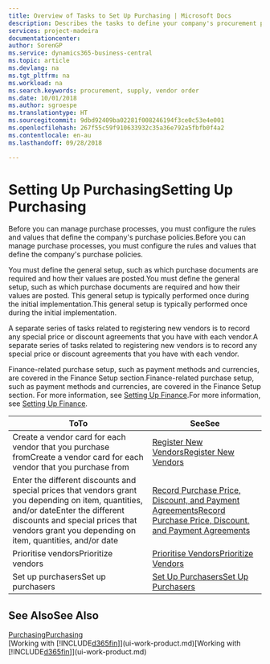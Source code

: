 ```yaml
---
title: Overview of Tasks to Set Up Purchasing | Microsoft Docs
description: Describes the tasks to define your company's procurement policies and set up your purchasing processes.
services: project-madeira
documentationcenter: 
author: SorenGP
ms.service: dynamics365-business-central
ms.topic: article
ms.devlang: na
ms.tgt_pltfrm: na
ms.workload: na
ms.search.keywords: procurement, supply, vendor order
ms.date: 10/01/2018
ms.author: sgroespe
ms.translationtype: HT
ms.sourcegitcommit: 9dbd92409ba02281f008246194f3ce0c53e4e001
ms.openlocfilehash: 267f55c59f910633932c35a36e792a5fbfb0f4a2
ms.contentlocale: en-au
ms.lasthandoff: 09/28/2018

---
```

# <a name="setting-up-purchasing"></a><span data-ttu-id="cf504-103">Setting Up Purchasing</span><span class="sxs-lookup"><span data-stu-id="cf504-103">Setting Up Purchasing</span></span>
<span data-ttu-id="cf504-104">Before you can manage purchase processes, you must configure the rules and values that define the company's purchase policies.</span><span class="sxs-lookup"><span data-stu-id="cf504-104">Before you can manage purchase processes, you must configure the rules and values that define the company's purchase policies.</span></span>

<span data-ttu-id="cf504-105">You must define the general setup, such as which purchase documents are required and how their values are posted.</span><span class="sxs-lookup"><span data-stu-id="cf504-105">You must define the general setup, such as which purchase documents are required and how their values are posted.</span></span> <span data-ttu-id="cf504-106">This general setup is typically performed once during the initial implementation.</span><span class="sxs-lookup"><span data-stu-id="cf504-106">This general setup is typically performed once during the initial implementation.</span></span>

<span data-ttu-id="cf504-107">A separate series of tasks related to registering new vendors is to record any special price or discount agreements that you have with each vendor.</span><span class="sxs-lookup"><span data-stu-id="cf504-107">A separate series of tasks related to registering new vendors is to record any special price or discount agreements that you have with each vendor.</span></span>

<span data-ttu-id="cf504-108">Finance-related purchase setup, such as payment methods and currencies, are covered in the Finance Setup section.</span><span class="sxs-lookup"><span data-stu-id="cf504-108">Finance-related purchase setup, such as payment methods and currencies, are covered in the Finance Setup section.</span></span> <span data-ttu-id="cf504-109">For more information, see [Setting Up Finance](finance-setup-finance.md).</span><span class="sxs-lookup"><span data-stu-id="cf504-109">For more information, see [Setting Up Finance](finance-setup-finance.md).</span></span>

| <span data-ttu-id="cf504-110">To</span><span class="sxs-lookup"><span data-stu-id="cf504-110">To</span></span> | <span data-ttu-id="cf504-111">See</span><span class="sxs-lookup"><span data-stu-id="cf504-111">See</span></span> |
| --- | --- |
| <span data-ttu-id="cf504-112">Create a vendor card for each vendor that you purchase from</span><span class="sxs-lookup"><span data-stu-id="cf504-112">Create a vendor card for each vendor that you purchase from</span></span>|[<span data-ttu-id="cf504-113">Register New Vendors</span><span class="sxs-lookup"><span data-stu-id="cf504-113">Register New Vendors</span></span>](purchasing-how-register-new-vendors.md) |
| <span data-ttu-id="cf504-114">Enter the different discounts and special prices that vendors grant you depending on item, quantities, and/or date</span><span class="sxs-lookup"><span data-stu-id="cf504-114">Enter the different discounts and special prices that vendors grant you depending on item, quantities, and/or date</span></span> |[<span data-ttu-id="cf504-115">Record Purchase Price, Discount, and Payment Agreements</span><span class="sxs-lookup"><span data-stu-id="cf504-115">Record Purchase Price, Discount, and Payment Agreements</span></span>](purchasing-how-record-purchase-price-discount-payment-agreements.md) |
| <span data-ttu-id="cf504-116">Prioritise vendors</span><span class="sxs-lookup"><span data-stu-id="cf504-116">Prioritize vendors</span></span> |[<span data-ttu-id="cf504-117">Prioritise Vendors</span><span class="sxs-lookup"><span data-stu-id="cf504-117">Prioritize Vendors</span></span>](purchasing-how-prioritize-vendors.md) |
| <span data-ttu-id="cf504-118">Set up purchasers</span><span class="sxs-lookup"><span data-stu-id="cf504-118">Set up purchasers</span></span> |[<span data-ttu-id="cf504-119">Set Up Purchasers</span><span class="sxs-lookup"><span data-stu-id="cf504-119">Set Up Purchasers</span></span>](purchasing-how-setup-purchasers.md) |

## <a name="see-also"></a><span data-ttu-id="cf504-120">See Also</span><span class="sxs-lookup"><span data-stu-id="cf504-120">See Also</span></span>
[<span data-ttu-id="cf504-121">Purchasing</span><span class="sxs-lookup"><span data-stu-id="cf504-121">Purchasing</span></span>](purchasing-manage-purchasing.md)  
<span data-ttu-id="cf504-122">[Working with [!INCLUDE[d365fin](includes/d365fin_md.md)]](ui-work-product.md)</span><span class="sxs-lookup"><span data-stu-id="cf504-122">[Working with [!INCLUDE[d365fin](includes/d365fin_md.md)]](ui-work-product.md)</span></span>

